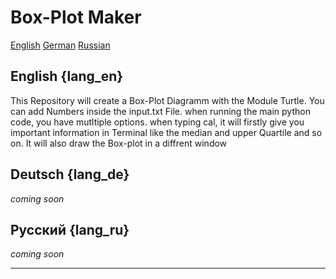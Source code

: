 # Box-Plot Maker

[English](lang_en)
[German](lang_de)
[Russian](lang_ru)

## **English** {lang_en}

This Repository will create a Box-Plot Diagramm with the Module Turtle. 
You can add Numbers inside the input.txt File.
when running the main python code, you have mutltiple options.
when typing cal, it will firstly give you important information in Terminal like the median 
and upper Quartile and so on. It will also draw the Box-plot in a diffrent window

## **Deutsch** {lang_de}

*coming soon*

## **Русский** {lang_ru}

*coming soon*

---
